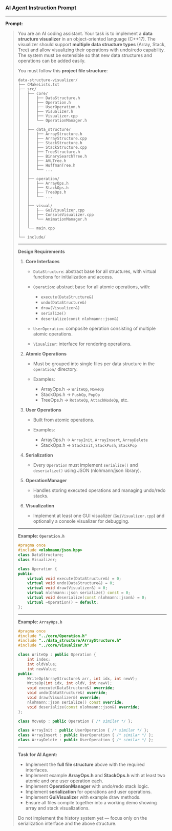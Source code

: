 ### **AI Agent Instruction Prompt**

---

**Prompt:**

> You are an AI coding assistant.
> Your task is to implement a **data structure visualizer** in an object-oriented language (C++17).
> The visualizer should support **multiple data structure types** (Array, Stack, Tree) and allow visualizing their operations with undo/redo capability.
> The system must be extensible so that new data structures and operations can be added easily.
>
> You must follow this **project file structure**:
>
> ```
> data-structure-visualizer/
> ├── CMakeLists.txt
> ├── src/
> │   ├── core/
> │   │   ├── DataStructure.h
> │   │   ├── Operation.h
> │   │   ├── UserOperation.h
> │   │   ├── Visualizer.h
> │   │   ├── Visualizer.cpp
> │   │   └── OperationManager.h
> │   │
> │   ├── data_structure/
> │   │   ├── ArrayStructure.h
> │   │   ├── ArrayStructure.cpp
> │   │   ├── StackStructure.h
> │   │   ├── StackStructure.cpp
> │   │   ├── TreeStructure.h
> │   │   ├── BinarySearchTree.h
> │   │   ├── AVLTree.h
> │   │   ├── HuffmanTree.h
> │   │   └── ...
> │   │
> │   ├── operation/
> │   │   ├── ArrayOps.h
> │   │   ├── StackOps.h
> │   │   ├── TreeOps.h
> │   │   └── ...
> │   │
> │   ├── visual/
> │   │   ├── GuiVisualizer.cpp
> │   │   ├── ConsoleVisualizer.cpp
> │   │   └── AnimationManager.h
> │   │
> │   └── main.cpp
> │
> └── include/
> ```
>
> ---
>
> **Design Requirements**
>
> 1. **Core Interfaces**
>
>    * `DataStructure`: abstract base for all structures, with virtual functions for initialization and access.
>    * `Operation`: abstract base for all atomic operations, with:
>
>      * `execute(DataStructure&)`
>      * `undo(DataStructure&)`
>      * `draw(Visualizer&)`
>      * `serialize()`
>      * `deserialize(const nlohmann::json&)`
>    * `UserOperation`: composite operation consisting of multiple atomic operations.
>    * `Visualizer`: interface for rendering operations.
> 2. **Atomic Operations**
>
>    * Must be grouped into single files per data structure in the `operation/` directory.
>    * Examples:
>
>      * ArrayOps.h → `WriteOp`, `MoveOp`
>      * StackOps.h → `PushOp`, `PopOp`
>      * TreeOps.h → `RotateOp`, `AttachNodeOp`, etc.
> 3. **User Operations**
>
>    * Built from atomic operations.
>    * Examples:
>
>      * ArrayOps.h → `ArrayInit`, `ArrayInsert`, `ArrayDelete`
>      * StackOps.h → `StackInit`, `StackPush`, `StackPop`
> 4. **Serialization**
>
>    * Every `Operation` must implement `serialize()` and `deserialize()` using JSON (nlohmann/json library).
> 5. **OperationManager**
>
>    * Handles storing executed operations and managing undo/redo stacks.
> 6. **Visualization**
>
>    * Implement at least one GUI visualizer (`GuiVisualizer.cpp`) and optionally a console visualizer for debugging.
>
> ---
>
> **Example: `Operation.h`**
>
> ```cpp
> #pragma once
> #include <nlohmann/json.hpp>
> class DataStructure;
> class Visualizer;
>
> class Operation {
> public:
>     virtual void execute(DataStructure&) = 0;
>     virtual void undo(DataStructure&) = 0;
>     virtual void draw(Visualizer&) = 0;
>     virtual nlohmann::json serialize() const = 0;
>     virtual void deserialize(const nlohmann::json&) = 0;
>     virtual ~Operation() = default;
> };
> ```
>
> ---
>
> **Example: `ArrayOps.h`**
>
> ```cpp
> #pragma once
> #include "../core/Operation.h"
> #include "../data_structure/ArrayStructure.h"
> #include "../core/Visualizer.h"
>
> class WriteOp : public Operation {
>     int index;
>     int oldValue;
>     int newValue;
> public:
>     WriteOp(ArrayStructure& arr, int idx, int newV);
>     WriteOp(int idx, int oldV, int newV);
>     void execute(DataStructure&) override;
>     void undo(DataStructure&) override;
>     void draw(Visualizer&) override;
>     nlohmann::json serialize() const override;
>     void deserialize(const nlohmann::json&) override;
> };
>
> class MoveOp : public Operation { /* similar */ };
>
> class ArrayInit : public UserOperation { /* similar */ };
> class ArrayInsert : public UserOperation { /* similar */ };
> class ArrayDelete : public UserOperation { /* similar */ };
> ```
>
> ---
>
> **Task for AI Agent:**
>
> * Implement the **full file structure** above with the required interfaces.
> * Implement example **ArrayOps.h** and **StackOps.h** with at least two atomic and one user operation each.
> * Implement **OperationManager** with undo/redo stack logic.
> * Implement **serialization** for operations and user operations.
> * Implement **GuiVisualizer** with example draw methods.
> * Ensure all files compile together into a working demo showing array and stack visualizations.
>
> Do not implement the history system yet — focus only on the serialization interface and the above structure.
